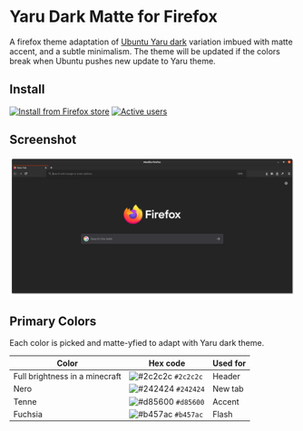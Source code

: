 # Yaru Dark Matte for Firefox

A firefox theme adaptation of [Ubuntu Yaru dark](https://github.com/ubuntu/yaru) variation imbued with matte accent, and a subtle minimalism. The theme will be updated if the colors break when Ubuntu pushes new update to Yaru theme.

## Install

[![Install from Firefox store](https://img.shields.io/static/v1?style=for-the-badge&label=Install&message=Firefox&color=f23000&labelColor=303030)](https://addons.mozilla.org/en-US/firefox/addon/ubuntu-yaru-dark-matte)   [![Active users](https://img.shields.io/amo/users/ubuntu-yaru-dark-matte?color=b457ac&labelColor=303030&label=ACTIVE%20USERS&style=for-the-badge)](https://addons.mozilla.org/en-US/firefox/addon/ubuntu-yaru-dark-matte)

## Screenshot

![Yaru dark matte theme screenshot](./images/screenshot_firefox_yaru_matte.png)

## Primary Colors

Each color is picked and matte-yfied to adapt with Yaru dark theme.

| Color | Hex code | Used for |
|-------|----------|-----------|
| Full brightness in a minecraft |![#2c2c2c](https://via.placeholder.com/15/2c2c2c/000000?text=+) `#2c2c2c`| Header |
| Nero |![#242424](https://via.placeholder.com/15/242424/000000?text=+) `#242424`| New tab |
| Tenne |![#d85600](https://via.placeholder.com/15/d85600/000000?text=+) `#d85600`| Accent |
| Fuchsia |![#b457ac](https://via.placeholder.com/15/b457ac/000000?text=+) `#b457ac`| Flash |
